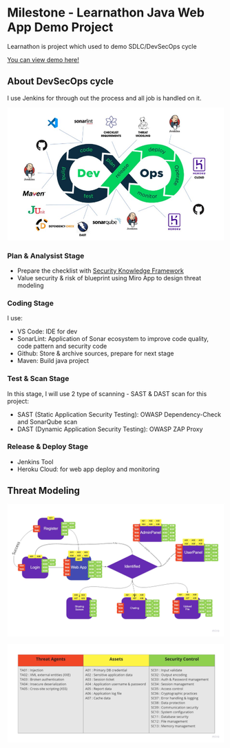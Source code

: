# Milestone - Learnathon Java Web App Demo Project
Learnathon is project which used to demo SDLC/DevSecOps cycle

[You can view demo here!](https://youtu.be/W9Mrn4KiaBE)

## About DevSecOps cycle
I use Jenkins for through out the process and all job is handled on it.

![DevSecOps cycle](images/cycle.png)

### Plan & Analysist Stage
- Prepare the checklist with [Security Knowledge Framework](https://www.securityknowledgeframework.org/)
- Value security & risk of blueprint using Miro App to design threat modeling

### Coding Stage
I use:
- VS Code: IDE for dev
- SonarLint: Application of Sonar ecosystem to improve code quality, code pattern and security code
- Github: Store & archive sources, prepare for next stage
- Maven: Build java project

### Test & Scan Stage
In this stage, I will use 2 type of scanning - SAST & DAST scan for this project:
- SAST (Static Application Security Testing): OWASP Dependency-Check and SonarQube scan
- DAST (Dynamic Application Security Testing): OWASP ZAP Proxy

### Release & Deploy Stage
- Jenkins Tool
- Heroku Cloud: for web app deploy and monitoring

## Threat Modeling

![DevSecOps Cycle](images/threatmodeling.png)

![Infomation Table](images/info.png)
